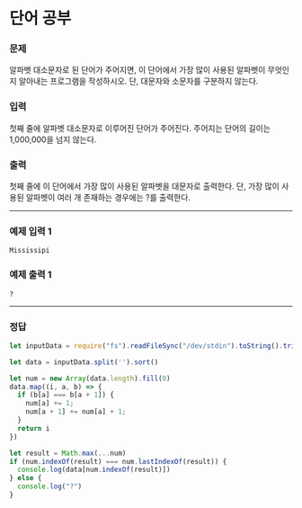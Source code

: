 # 단어 공부 

### 문제
알파벳 대소문자로 된 단어가 주어지면, 이 단어에서 가장 많이 사용된 알파벳이 무엇인지 알아내는 프로그램을 작성하시오. 단, 대문자와 소문자를 구분하지 않는다.

### 입력
첫째 줄에 알파벳 대소문자로 이루어진 단어가 주어진다. 주어지는 단어의 길이는 1,000,000을 넘지 않는다.

### 출력
첫째 줄에 이 단어에서 가장 많이 사용된 알파벳을 대문자로 출력한다. 단, 가장 많이 사용된 알파벳이 여러 개 존재하는 경우에는 ?를 출력한다.

<hr/>

### 예제 입력 1 
```
Mississipi
```

### 예제 출력 1 
```
?
```

<hr/>

### 정답

```js
let inputData = require("fs").readFileSync("/dev/stdin").toString().trim().toUpperCase()

let data = inputData.split('').sort()

let num = new Array(data.length).fill(0)
data.map((i, a, b) => {
  if (b[a] === b[a + 1]) {
    num[a] += 1;
    num[a + 1] += num[a] + 1;
  }
  return i
})

let result = Math.max(...num)
if (num.indexOf(result) === num.lastIndexOf(result)) {
  console.log(data[num.indexOf(result)])
} else {
  console.log("?")
}
```
